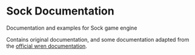 
# Sock Documentation

Documentation and examples for Sock game engine

Contains original documentation, and some documentation adapted from the [official wren documentation](https://github.com/wren-lang/wren/blob/main/LICENSE).
